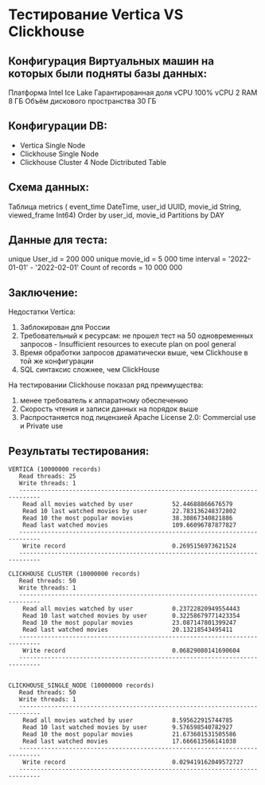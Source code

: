 # Тестирование Vertica VS Clickhouse

## Конфигурация Виртуальных машин на которых были подняты базы данных:

Платформа Intel Ice Lake
Гарантированная доля vCPU 100%
vCPU 2
RAM 8 ГБ
Объём дискового пространства 30 ГБ

## Конфигурации DB:
* Vertica Single Node 
* Clickhouse Single Node 
* Clickhouse Cluster 4 Node Dictributed Table


## Схема данных:
Таблица metrics (
    event_time DateTime, 
    user_id UUID, 
    movie_id String, 
    viewed_frame Int64) 
    Order by user_id, movie_id
    Partitions by DAY

## Данные для теста:
unique User_id = 200 000
unique movie_id = 5 000
time interval = '2022-01-01' - '2022-02-01'
Count of records = 10 000 000

## Заключение:
Недостатки Vertica:
1) Заблокирован для России
2) Требовательный к ресурсам: не прошел тест на 50 одновременных запросов - Insufficient resources to execute plan on pool general
3) Время обработки запросов драматически выше, чем Clickhouse в той же конфигурации 
3) SQL синтаксис сложнее, чем ClickHouse


На тестировании Clickhouse показал ряд преимущества:
1) менее требователь к аппаратному обеспечению 
2) Скорость чтения и записи данных на порядок выше
3) Распростаняется под лицензией Apache License 2.0:  Commercial use и  Private use 


## Результаты тестирования:

    VERTICA (10000000 records)
       Read threads: 25
       Write threads: 1
       ----------------------------------------------------------------------------
        Read all movies watched by user           52.44688866676579 
        Read 10 last watched movies by user       22.783136248372802 
        Read 10 the most popular movies           38.30867340821886 
        Read last watched movies                  109.66096787877827
       ----------------------------------------------------------------------------
        Write record                              0.2695156973621524
       ----------------------------------------------------------------------------

    CLICKHOUSE CLUSTER (10000000 records)
       Read threads: 50
       Write threads: 1
       ----------------------------------------------------------------------------
        Read all movies watched by user           0.23722820949554443 
        Read 10 last watched movies by user       0.32258679771423354 
        Read 10 the most popular movies           23.087147801399247 
        Read last watched movies                  20.13218543495411
       ----------------------------------------------------------------------------
        Write record                              0.06829080141690604
       ----------------------------------------------------------------------------
  
  
    CLICKHOUSE_SINGLE_NODE (10000000 records)
       Read threads: 50
       Write threads: 1
       ----------------------------------------------------------------------------
        Read all movies watched by user           8.595622915744785 
        Read 10 last watched movies by user       9.576598540782927 
        Read 10 the most popular movies           21.673601531505586 
        Read last watched movies                  17.666613566141038
       ----------------------------------------------------------------------------
        Write record                              0.029419162049572727
       ----------------------------------------------------------------------------



